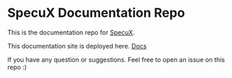 # SpecuX Documentation Repo

This is the documentation repo for [SpecuX](https://specux.com).

This documentation site is deployed here. [Docs](https://docs.specux.com)

If you have any question or suggestions. Feel free to open an issue on this repo :)